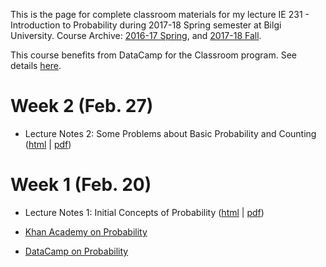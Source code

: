 This is the page for complete classroom materials for my lecture IE 231 - Introduction to Probability during 2017-18 Spring semester at Bilgi University. Course Archive: [2016-17 Spring](https://berkorbay.github.io/bilgi-ie231/S16/), and [2017-18 Fall](https://berkorbay.github.io/bilgi-ie231/F17/).

This course benefits from DataCamp for the Classroom program. See details [here](https://www.datacamp.com/groups/education).

# Week 2 (Feb. 27)

+ Lecture Notes 2: Some Problems about Basic Probability and Counting ([html](files/Lecture_02.html) \| [pdf](files/Lecture_02.pdf))

# Week 1 (Feb. 20)

+ Lecture Notes 1: Initial Concepts of Probability ([html](files/Lecture_01.html) \| [pdf](files/Lecture_01.pdf))

+ [Khan Academy on Probability](https://www.khanacademy.org/math/statistics-probability/probability/probability-geometry)

+ [DataCamp on Probability](https://www.datacamp.com/courses/foundations-of-probability-in-r)
